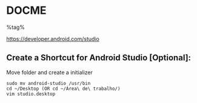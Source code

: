 # DOCME

%tag%

https://developer.android.com/studio

## Create a Shortcut for Android Studio [Optional]:

Move folder and create a initializer
```
sudo mv android-studio /usr/bin
cd ~/Desktop (OR cd ~/Área\ de\ trabalho/)
vim studio.desktop
